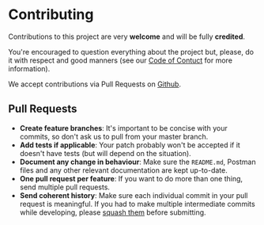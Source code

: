 # Contributing

Contributions to this project are very **welcome** and will be fully **credited**.

You're encouraged to question everything about the project but, please, do it with respect and good manners (see our [Code of Contuct](.github/CODE_OF_CONDUCT.md) for more information).

We accept contributions via Pull Requests on [Github](https://github.com/EthVM/ethvm).

## Pull Requests

- **Create feature branches**: It's important to be concise with your commits, so don't ask us to pull from your master branch.
- **Add tests if applicable**: Your patch probably won't be accepted if it doesn't have tests (but will depend on the situation).
- **Document any change in behaviour**: Make sure the `README.md`, Postman files and any other relevant documentation are kept up-to-date.
- **One pull request per feature**: If you want to do more than one thing, send multiple pull requests.
- **Send coherent history**: Make sure each individual commit in your pull request is meaningful. If you had to make multiple intermediate commits while developing, please [squash them](http://www.git-scm.com/book/en/v2/Git-Tools-Rewriting-History#Changing-Multiple-Commit-Messages) before submitting.
